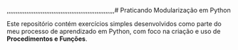 ,,,,,,,,,,,,,,,,,,,,,,,,,,,,,,,,,,,,,,,,,,,,,,,,,,,,,,,,,,,,# Praticando Modularização em Python

Este repositório contém exercícios simples desenvolvidos como parte do meu processo de aprendizado em Python, com foco na criação e uso de **Procedimentos e Funções**.
